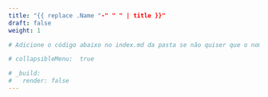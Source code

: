 ```yaml
---
title: "{{ replace .Name "-" " " | title }}"
draft: false
weight: 1

# Adicione o código abaixo no index.md da pasta se não quiser que o nome da pasta seja clicável no menu

# collapsibleMenu:  true

# _build:
#   render: false
---
```

